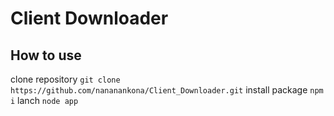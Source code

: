# Client Downloader

## How to use
clone repository
`git clone https://github.com/nananankona/Client_Downloader.git`
install package
`npm i`
lanch
`node app`
